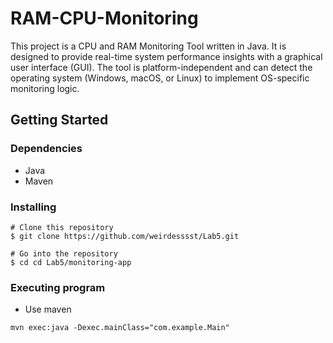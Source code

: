 # RAM-CPU-Monitoring

This project is a CPU and RAM Monitoring Tool written in Java. It is designed to provide real-time system performance insights with a graphical user interface (GUI). The tool is platform-independent and can detect the operating system (Windows, macOS, or Linux) to implement OS-specific monitoring logic.

## Getting Started

### Dependencies

* Java 
* Maven

### Installing

```
# Clone this repository
$ git clone https://github.com/weirdesssst/Lab5.git

# Go into the repository
$ cd cd Lab5/monitoring-app
```

### Executing program

* Use maven
```
mvn exec:java -Dexec.mainClass="com.example.Main"
```
